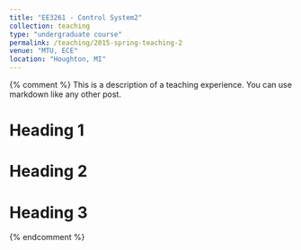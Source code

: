 ```yaml
---
title: "EE3261 - Control System2"
collection: teaching
type: "undergraduate course"
permalink: /teaching/2015-spring-teaching-2
venue: "MTU, ECE"
location: "Houghton, MI"
---
```


{% comment %}
This is a description of a teaching experience. You can use markdown like any other post.

Heading 1
======

Heading 2
======

Heading 3
======
{% endcomment %}
